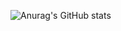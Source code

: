 ![Anurag's GitHub stats](https://github-readme-stats.vercel.app/api?username=QuocCuong2807&show_icons=true&theme=calm_pink)



